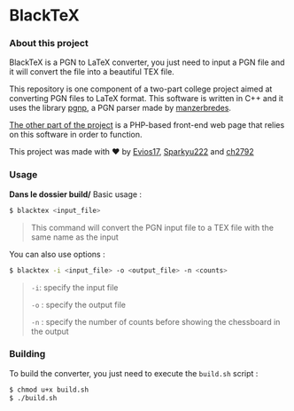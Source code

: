 # BlackTeX

### About this project
BlackTeX is a PGN to LaTeX converter, you just need to input a PGN file and it will convert the file into a beautiful TEX file.

This repository is one component of a two-part college project aimed at converting PGN files to LaTeX format. This software is written in C++ and it uses the library [pgnp](https://gitlab.com/manzerbredes/pgnp), a PGN parser made by [manzerbredes](https://gitlab.com/manzerbredes). 

[The other part of the project](https://github.com/Evios17/r208-web) is a PHP-based front-end web page that relies on this software in order to function.

This project was made with ❤️ by [Evios17](https://github.com/Evios17), [Sparkyu222](https://github.com/Sparkyu222) and [ch2792](https://github.com/ch2792)

### Usage

**Dans le dossier build/**
Basic usage :
```bash
$ blacktex <input_file>
```
> This command will convert the PGN input file to a TEX file with the same name as the input

You can also use options :
```bash
$ blacktex -i <input_file> -o <output_file> -n <counts>
```
> `-i`: specify the input file
> 
> `-o` : specify the output file
> 
> `-n` : specify the number of counts before showing the chessboard in the output

### Building
To build the converter, you just need to execute the `build.sh` script :
```bash
$ chmod u+x build.sh
$ ./build.sh
```
